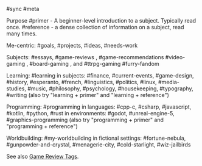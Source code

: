 #sync #meta 

Purpose
#primer - A beginner-level introduction to a subject. Typically read once.
#reference - a dense collection of information on a subject, read many times.

Me-centric:
#goals, #projects, #ideas, #needs-work

Subjects:
#essays, 
#game-reviews , #game-recommendations 
#video-gaming , #board-gaming ,  and #ttrpg-gaming 
#furry-fandom

Learning:
#learning
in subjects: #finance, #current-events, #game-design, #history, #esperanto, #french, #linguistics, #politics, #linux, #media-studies, #music, #philosophy, #psychology, #housekeeping, #typography, #writing
(also try "learning + primer" and "learning + reference")

Programming:
#programming
in languages: #cpp-c, #csharp, #javascript, #kotlin, #python, #rust
in environments: #godot, #unreal-engine-5, #graphics-programming
(also try "programming + primer" and "programming + reference")

Worldbuilding:
#my-worldbuilding
in fictional settings: #fortune-nebula, #gunpowder-and-crystal, #menagerie-city, #cold-starlight, #wiz-jailbirds

See also [Game Review Tags](Game%20Review%20Tags.md).
